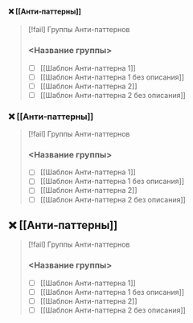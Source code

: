 #### ❌ [[Анти‐паттерны]]

> [!fail] Группы Анти-паттернов
> ### <Название группы>
>
> - [ ] [[Шаблон Анти-паттерна 1]]
> - [ ] [[Шаблон Анти-паттерна 1 без описания]]
> - [ ] [[Шаблон Анти-паттерна 2]]
> - [ ] [[Шаблон Анти-паттерна 2 без описания]]

### ❌ [[Анти‐паттерны]]

> [!fail] Группы Анти-паттернов
> ### <Название группы>
>
> - [ ] [[Шаблон Анти-паттерна 1]]
> - [ ] [[Шаблон Анти-паттерна 1 без описания]]
> - [ ] [[Шаблон Анти-паттерна 2]]
> - [ ] [[Шаблон Анти-паттерна 2 без описания]]

## ❌ [[Анти‐паттерны]]

> [!fail] Группы Анти-паттернов
> ### <Название группы>
>
> - [ ] [[Шаблон Анти-паттерна 1]]
> - [ ] [[Шаблон Анти-паттерна 1 без описания]]
> - [ ] [[Шаблон Анти-паттерна 2]]
> - [ ] [[Шаблон Анти-паттерна 2 без описания]]
